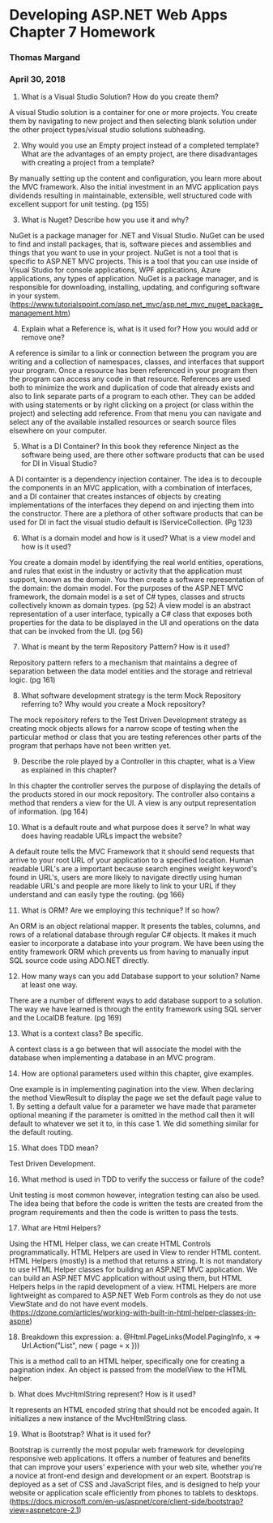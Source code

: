 # Developing ASP.NET Web Apps Chapter 7 Homework
### Thomas Margand
### April 30, 2018

1. What is a Visual Studio Solution? How do you create them?

A visual Studio solution is a container for one or more projects. You create them by navigating to new project and then selecting blank solution under the other project types/visual studio solutions subheading.

2. Why would you use an Empty project instead of a completed template? What are the
advantages of an empty project, are there disadvantages with creating a project from a
template?

By manually setting up the content and configuration, you learn more about the MVC framework. Also the initial investment in an MVC application pays dividends resulting in maintainable, extensible, well structured code with excellent support for unit testing. (pg 155)

3. What is Nuget? Describe how you use it and why?

NuGet is a package manager for .NET and Visual Studio. NuGet can be used to find and install packages, that is, software pieces and assemblies and things that you want to use in your project. NuGet is not a tool that is specific to ASP.NET MVC projects. This is a tool that you can use inside of Visual Studio for console applications, WPF applications, Azure applications, any types of application. NuGet is a package manager, and is responsible for downloading, installing, updating, and configuring software in your system.
(https://www.tutorialspoint.com/asp.net_mvc/asp.net_mvc_nuget_package_management.htm)

4. Explain what a Reference is, what is it used for? How you would add or remove one?

A reference is similar to a link or connection between the program you are writing and a collection of namespaces, classes, and interfaces that support your program.  Once a resource has been referenced in your program then the program can access any code in that resource.  References are used both to minimize the work and duplication of code that already exists and also to link separate parts of a program to each other. They can be added with using statements or by right clicking on a project (or class within the project) and selecting add reference.  From that menu you can navigate and select any of the available installed resources or search source files elsewhere on your computer.

5. What is a DI Container? In this book they reference Ninject as the software being used, are there
other software products that can be used for DI in Visual Studio?

A DI containter is a dependency injection container. The idea is to decouple the components in an MVC application, with a combination of interfaces, and a DI container that creates instances of objects by creating implementations of the interfaces they depend on and injecting them into the constructor. There are a plethora of other software products that can be used for DI in fact the visual studio default is IServiceCollection. (Pg 123)

6. What is a domain model and how is it used? What is a view model and how is it used?

You create a domain model by identifying the real world entities, operations, and rules that exist in the industry or activity that the application must support, known as the domain. You then create a software representation of the domain: the domain model. For the purposes of the ASP.NET MVC framework, the domain model is a set of C# types, classes and structs collectively known as domain types. (pg 52) A view model is an abstract representation of a user interface, typically a C# class that exposes both properties for the data to be displayed in the UI and operations on the data that can be invoked from the UI. (pg 56)

7. What is meant by the term Repository Pattern? How is it used?

Repository pattern refers to a mechanism that maintains a degree of separation between the data model entities and the storage and retrieval logic. (pg 161)

8. What software development strategy is the term Mock Repository referring to? Why would you
create a Mock repository?

The mock repository refers to the Test Driven Development strategy as creating mock objects allows for a narrow scope of testing when the particular method or class that you are testing references other parts of the program that perhaps have not been written yet.

9. Describe the role played by a Controller in this chapter, what is a View as explained in this
chapter?

In this chapter the controller serves the purpose of displaying the details of the products stored in our mock repository. The controller also contains a method that renders a view for the UI. A view is any output representation of information. (pg 164)

10. What is a default route and what purpose does it serve? In what way does having readable URLs
impact the website?

A default route tells the MVC Framework that it should send requests that arrive to your root URL of your application to a specified location.  Human readable URL's are a important because search engines weight keyword's found in URL's, users are more likely to navigate directly using human readable URL's and people are more likely to link to your URL if they understand and can easily type the routing. (pg 166)

11. What is ORM? Are we employing this technique? If so how?

An ORM is an object relational mapper. It presents the tables, columns, and rows of a relational database through regular C# objects. It makes it much easier to incorporate a database into your program.  We have been using the entity framework ORM which prevents us from having to manually input SQL source code using ADO.NET directly.

12. How many ways can you add Database support to your solution? Name at least one way.

There are a number of different ways to add database support to a solution.  The way we have learned is through the entity framework using SQL server and the LocalDB feature. (pg 169)

13. What is a context class? Be specific.

A context class is a go between that will associate the model with the database when implementing a database in an MVC program.

14. How are optional parameters used within this chapter, give examples.

One example is in implementing pagination into the view.  When  declaring the method ViewResult to display the page we set the default page value to 1. By setting a default value for a parameter we have made that parameter optional meaning if the parameter is omitted in the method call then it will default to whatever we set it to, in this case 1. We did something similar for the default routing.

15. What does TDD mean?

Test Driven Development.

16. What method is used in TDD to verify the success or failure of the code?

Unit testing is most common however, integration testing can also be used.  The idea being that before the code is written the tests are created from the program requirements and then the code is written to pass the tests.

17. What are Html Helpers?

Using the HTML Helper class, we can create HTML Controls programmatically. HTML Helpers are used in View to render HTML content. HTML Helpers (mostly) is a method that returns a string. It is not mandatory to use HTML Helper classes for building an ASP.NET MVC application. We can build an ASP.NET MVC application without using them, but HTML Helpers helps in the rapid development of a view. HTML Helpers are more lightweight as compared to ASP.NET Web Form controls as they do not use ViewState and do not have event models.
(https://dzone.com/articles/working-with-built-in-html-helper-classes-in-aspne)

18. Breakdown this expression:
a. @Html.PageLinks(Model.PagingInfo, x => Url.Action("List", new { page = x }))

This is a method call to an HTML helper, specifically one for creating a pagination index. An object is passed from the modelView to the HTML helper.

b. What does MvcHtmlString represent? How is it used?

It represents an HTML encoded string that should not be encoded again. It initializes a new instance of the MvcHtmlString class.

19. What is Bootstrap? What is it used for?

Bootstrap is currently the most popular web framework for developing responsive web applications. It offers a number of features and benefits that can improve your users' experience with your web site, whether you're a novice at front-end design and development or an expert. Bootstrap is deployed as a set of CSS and JavaScript files, and is designed to help your website or application scale efficiently from phones to tablets to desktops.
(https://docs.microsoft.com/en-us/aspnet/core/client-side/bootstrap?view=aspnetcore-2.1)
